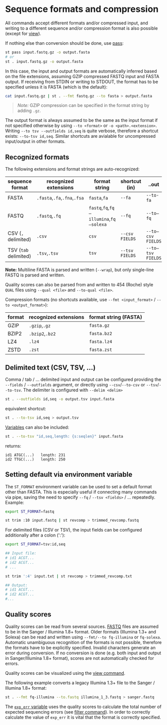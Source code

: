 # Sequence formats and compression

All commands accept different formats and/or compressed input, and writing
to a different sequence and/or compression format is also possible
(except for [view](view.md)).

If nothing else than conversion should be done, use [pass](pass.md):

```sh
st pass input.fastq.gz -o output.fasta
# or
st . input.fastq.gz -o output.fasta
```

In this case, the input and output formats are automatically inferred based on the file
extensions, assuming GZIP compressed FASTQ input and FASTA output.
If receiving from STDIN or writing to STDOUT, the format has to be
specified unless it is FASTA (which is the default):

```sh
cat input.fastq.gz | st . --fmt fastq.gz --to fasta > output.fasta
```

> *Note:* GZIP compression can be specified in the format string by adding
> `.gz`.
> 
The output format is always assumed to be the same as the input format
if not specified otherwise by using `--to <format>` or `-o <path>.<extension>`.
Writing `--to tsv --outfields id,seq` is quite verbose, therefore
a shortcut exists: `--to-tsv id,seq`. Similar shortcuts are avialable for uncompressed
input/output in other formats.


## Recognized formats

The following extensions and format strings are auto-recognized:

sequence format      | recognized extensions | format string | shortcut (in) | ..out
-------------------- | --------------------- | ------------- | ------------- | ----------
FASTA                |  `.fasta`,`.fa`,`.fna`,`.fsa`| `fasta`,`fa`| `--fa`        | `--to-fa`
FASTQ                |  `.fastq`,`.fq`       | `fastq`,`fq`,`fq—illumina`,`fq—solexa`| `--fq`| `--to—fq`
CSV (`,` delimited)  |  `.csv`               | `csv`         | `--csv FIELDS`| `--to—csv FIELDS`
TSV (`tab` delimited)|  `.tsv`,`.tsv`        | `tsv`         | `--tsv FIELDS`| `--to—tsv FIELDS `

**Note:** Multiline FASTA is parsed and written (`--wrap`), but only single-line
FASTQ is parsed and written.

Quality scores can also be parsed from and written to 454 (Roche) style `QUAL`
files using `--qual <file>` and `--to-qual <file>`.

Compression formats (no shortcuts available, use `--fmt <input_format>` / `--to <output_format>`):

format       | recognized extensions | format string (FASTA)
------------ | --------------------- | ---------------------
GZIP         |  `.gzip`,`.gz`        | `fasta.gz`
BZIP2        |  `.bzip2`,`.bz2`      | `fasta.bz2`
LZ4          |  `.lz4`               | `fasta.lz4`
ZSTD         |  `.zst`               | `fasta.zst`


## Delimited text (CSV, TSV, ...)

Comma / tab / ... delimited input and output can be configured providing the
`--fields` / `--outfields` argument, or directly using `--csv`/`--to-csv`
or `--tsv`/`--to-tsv`. The delimiter is configured with `--delim <delim>`

```sh
st . --outfields id,seq -o output.tsv input.fasta
```

equivalent shortcut:

```sh
st . --to-tsv id,seq > output.tsv
```

[Variables](variables.md) can also be included:

```sh
st . --to-tsv "id,seq,length: {s:seqlen}" input.fasta
```

returns:

```
id1	ATGC(...)	length: 231
id2	TTGC(...)	length: 250
```

## Setting default via environment variable

The `ST_FORMAT` environment variable can be used to set a default format other
than FASTA. This is especially useful if connecting many commands via pipe,
saving the need to specify `--fq` / `--tsv <fields>` / ... repeatedly. Example:

```sh
export ST_FORMAT=fastq

st trim :10 input.fastq | st revcomp > trimmed_revcomp.fastq
```

For delimited files (CSV or TSV), the input fields can be configured
additionally after a colon (':'):

```sh
export ST_FORMAT=tsv:id,seq

## Input file:
# id1 ACGT...
# id2 ACGT...
# ...

st trim ':4' input.txt | st revcomp > trimmed_revcomp.txt

## Output:
# id1 ACGT...
# id2 ACGT...
#...
```

## Quality scores

Quality scores can be read from several sources.
[FASTQ](https://en.wikipedia.org/wiki/FASTQ_format) files are assumed to be
in the Sanger / Illumina 1.8+ format. Older formats (Illumina 1.3+ and Solexa)
can be read and written using `--fmt/--to fq-illumina` or `fq-solexa`. Automatic
unambiguous recognition of the formats is not possible, therefore the formats have
to be explicitly specified. Invalid characters generate an error during conversion.
If no conversion is done (e.g. both input and output in Sanger/Illumina 1.8+ format),
scores are not automatically checked for errors.

Quality scores can be visualized using the [view command](view.md).

The following example converts a legacy Illumina 1.3+ file to the Sanger /
Illumina 1.8+ format:

```sh
st . --fmt fq-illumina --to.fastq illumina_1_3.fastq > sanger.fastq
```

The [`exp_err` variable](var_reference.md#sequence-statistics)
uses the quality scores to calculate the total number of expected sequencing errors
(see [filter command](filter.md#quality-filtering)).
In order to correctly calculate the value of `exp_err` it is vital that the
format is correctly specified.

